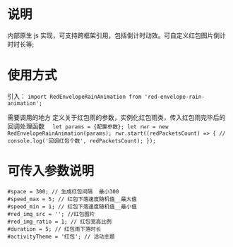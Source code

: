 # 说明

内部原生 js 实现，可支持跨框架引用，包括倒计时动效。可自定义红包图片倒计时时长等;

# 使用方式

引入：
`import RedEnvelopeRainAnimation from 'red-envelope-rain-animation';`

需要调用的地方 定义关于红包雨的参数，实例化红包雨类，传入红包雨完毕后的回调处理函数
`	let params = {配置参数};
	let rwr = new RedEnvelopeRainAnimation(params);
	rwr.start((redPacketsCount) => {
		// console.log('回调红包个数', redPacketsCount);
	});
`

# 可传入参数说明

    #space = 300; // 生成红包间隔  最小300
    #speed_max = 5; // 红包下落速度随机值__最大值
    #speed_min = 1; // 红包下落速度随机值__最小值
    #red_img_src = ''; //红包图片
    #red_img_ratio = 1; // 红包宽高比例
    #duration = 5; // 红包雨下落时长
    #activityTheme = '红包'; // 活动主题
